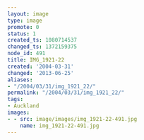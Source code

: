 ```yaml
---
layout: image
type: image
promote: 0
status: 1
created_ts: 1080714537
changed_ts: 1372159375
node_id: 491
title: IMG_1921-22
created: '2004-03-31'
changed: '2013-06-25'
aliases:
- "/2004/03/31/img_1921_22/"
permalink: "/2004/03/31/img_1921_22/"
tags:
- Auckland
images:
- - src: image/images/img_1921-22-491.jpg
    name: img_1921-22-491.jpg
---
```


